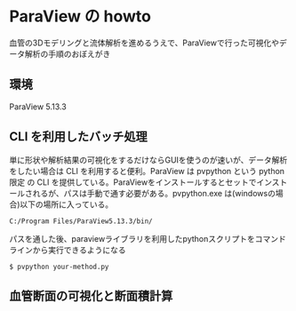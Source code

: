 # ParaView の howto
血管の3Dモデリングと流体解析を進めるうえで、ParaViewで行った可視化やデータ解析の手順のおぼえがき

## 環境
ParaView 5.13.3

## CLI を利用したバッチ処理
単に形状や解析結果の可視化をするだけならGUIを使うのが速いが、データ解析をしたい場合は CLI を利用すると便利。ParaView は pvpython という python 限定 の CLI を提供している。ParaViewをインストールするとセットでインストールされるが、パスは手動で通す必要がある。pvpython.exe は(windowsの場合)以下の場所に入っている。
```
C:/Program Files/ParaView5.13.3/bin/
```
パスを通した後、paraviewライブラリを利用したpythonスクリプトをコマンドラインから実行できるようになる
```
$ pvpython your-method.py
```


## 血管断面の可視化と断面積計算
